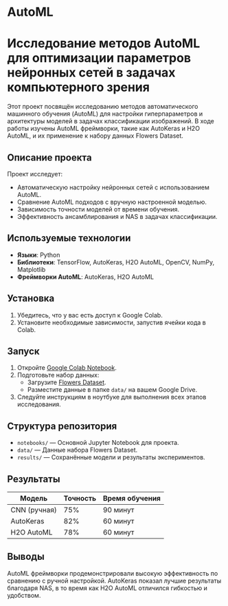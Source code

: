 # AutoML

# Исследование методов AutoML для оптимизации параметров нейронных сетей в задачах компьютерного зрения

Этот проект посвящён исследованию методов автоматического машинного обучения (AutoML) для настройки гиперпараметров и архитектуры моделей в задачах классификации изображений. В ходе работы изучены AutoML фреймворки, такие как AutoKeras и H2O AutoML, и их применение к набору данных Flowers Dataset.

## Описание проекта

Проект исследует:
- Автоматическую настройку нейронных сетей с использованием AutoML.
- Сравнение AutoML подходов с вручную настроенной моделью.
- Зависимость точности моделей от времени обучения.
- Эффективность ансамблирования и NAS в задачах классификации.

## Используемые технологии

- **Языки**: Python
- **Библиотеки**: TensorFlow, AutoKeras, H2O AutoML, OpenCV, NumPy, Matplotlib
- **Фреймворки AutoML**: AutoKeras, H2O AutoML

## Установка

1. Убедитесь, что у вас есть доступ к Google Colab.
2. Установите необходимые зависимости, запустив ячейки кода в Colab.

## Запуск

1. Откройте [Google Colab Notebook](https://colab.research.google.com/drive/1SKAdM02d8kCeWMcNEvFdTm3RRahIbCjB?usp=sharing).  
2. Подготовьте набор данных:
   - Загрузите [Flowers Dataset](https://www.kaggle.com/datasets/imsparsh/flowers-dataset).
   - Разместите данные в папке `data/` на вашем Google Drive.
3. Следуйте инструкциям в ноутбуке для выполнения всех этапов исследования.

## Структура репозитория

- `notebooks/` — Основной Jupyter Notebook для проекта.
- `data/` — Данные набора Flowers Dataset.
- `results/` — Сохранённые модели и результаты экспериментов.

## Результаты

| Модель         | Точность | Время обучения |
|----------------|----------|----------------|
| CNN (ручная)   | 75%      | 90 минут       |
| AutoKeras      | 82%      | 60 минут       |
| H2O AutoML     | 78%      | 60 минут       |

## Выводы

AutoML фреймворки продемонстрировали высокую эффективность по сравнению с ручной настройкой. AutoKeras показал лучшие результаты благодаря NAS, в то время как H2O AutoML отличился гибкостью и удобством.
